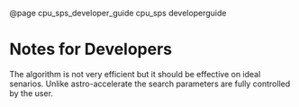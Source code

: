 @page cpu_sps_developer_guide cpu_sps developerguide
# Notes for Developers
The algorithm is not very efficient but it should be effective on ideal senarios. Unlike astro-accelerate the search parameters are fully controlled by the user.